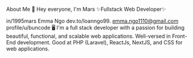 About Me
👋 Hey everyone, I'm Mars
✨Fullstack Web Developer✨

  in/1995mars
 Emma Ngo
 dev.to/loanngo99.
 emma.ngo1110@gmail.com
 profile/u/buncode
🖥️ I'm a full stack developer with a passion for building beautiful, functional, and scalable web applications.
Well-versed in Front-End development. Good at PHP (Laravel), ReactJs, NextJS, and CSS for web applications.

